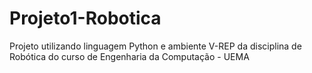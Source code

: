 # Projeto1-Robotica
Projeto utilizando linguagem Python e ambiente V-REP da disciplina de Robótica do curso de Engenharia da Computação - UEMA
